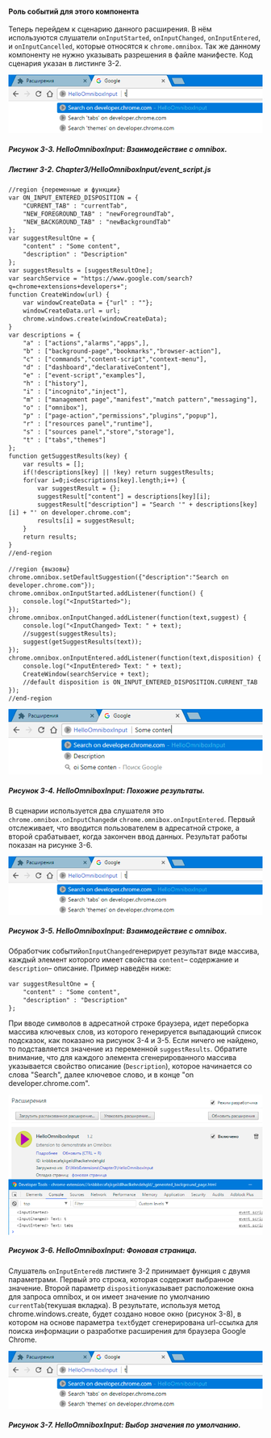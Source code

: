 #### Роль событий для этого компонента

Теперь перейдем к сценарию данного расширения. В нём используются слушатели `onInputStarted`, `onInputChanged`, `onInputEntered`, и `onInputCancelled`, которые относятся к `chrome.omnibox`. Так же данному компоненту не нужно указывать разрешения в файле манифесте. Код сценария указан в листинге 3-2.

![Рисунок 3-3. HelloOmniboxInput: Взаимодействие с omnibox](/assets/figure-3-3.png)

##### Рисунок 3-3. _HelloOmniboxInput: Взаимодействие с omnibox._

##### Листинг 3-2. _Chapter3/HelloOmniboxInput/event\_script.js_

```
//region {переменные и функции}
var ON_INPUT_ENTERED_DISPOSITION = {
    "CURRENT_TAB" : "currentTab",
    "NEW_FOREGROUND_TAB" : "newForegroundTab",
    "NEW_BACKGROUND_TAB" : "newBackgroundTab"
};
var suggestResultOne = {
    "content" : "Some content",
    "description" : "Description"
};
var suggestResults = [suggestResultOne];
var searchService = "https://www.google.com/search?q=chrome+extensions+developers+";
function CreateWindow(url) {
    var windowCreateData = {"url" : ""};
    windowCreateData.url = url;
    chrome.windows.create(windowCreateData);
}
var descriptions = {
    "a" : ["actions","alarms","apps",],
    "b" : ["background-page","bookmarks","browser-action"],
    "c" : ["commands","content-script","context-menu"],
    "d" : ["dashboard","declarativeContent"],
    "e" : ["event-script","examples"],
    "h" : ["history"],
    "i" : ["incognito","inject"],
    "m" : ["management page","manifest","match pattern","messaging"],
    "o" : ["omnibox"],
    "p" : ["page-action","permissions","plugins","popup"],
    "r" : ["resources panel","runtime"],
    "s" : ["sources panel","store","storage"],
    "t" : ["tabs","themes"]
};
function getSuggestResults(key) {
    var results = [];
    if(!descriptions[key] || !key) return suggestResults;
    for(var i=0;i<descriptions[key].length;i++) {
        var suggestResult = {};
        suggestResult["content"] = descriptions[key][i];
        suggestResult["description"] = "Search '" + descriptions[key][i] + "' on developer.chrome.com";
        results[i] = suggestResult;
    }
    return results;
}
//end-region

//region {вызовы}
chrome.omnibox.setDefaultSuggestion({"description":"Search on developer.chrome.com"});
chrome.omnibox.onInputStarted.addListener(function() {
    console.log("<InputStarted>");
});
chrome.omnibox.onInputChanged.addListener(function(text,suggest) {
    console.log("<InputChanged> Text: " + text);
    //suggest(suggestResults);
    suggest(getSuggestResults(text));
});
chrome.omnibox.onInputEntered.addListener(function(text,disposition) {
    console.log("<InputEntered> Text: " + text);
    CreateWindow(searchService + text);
    //default disposition is ON_INPUT_ENTERED_DISPOSITION.CURRENT_TAB
});
//end-region
```

![Рисунок 3-4. HelloOmniboxInput: Похожие результаты](/assets/figure-3-4.png)

##### Рисунок 3-4. _HelloOmniboxInput: Похожие результаты._

В сценарии используется два слушателя это `chrome.omnibox.onInputChanged`и `chrome.omnibox.onInputEntered`. Первый отслеживает, что вводится пользователем в адресатной строке, а второй срабатывает, когда закончен ввод данных. Результат работы показан на рисунке 3-6.

![Рисунок 3-5. HelloOmniboxInput: Взаимодействие с omnibox](/assets/figure-3-5.png)

##### Рисунок 3-5. _HelloOmniboxInput: Взаимодействие с omnibox._

Обработчик событий`onInputChanged`генерирует результат виде массива, каждый элемент которого имеет свойства `content`– содержание и `description`– описание. Пример наведён ниже:

```
var suggestResultOne = {
    "content" : "Some content",
    "description" : "Description"
};
```

При вводе символов в адресатной строке браузера, идет переборка массива ключевых слов, из которого генерируется выпадающий список подсказок, как показано на рисунок 3-4 и 3-5. Если ничего не найдено, то подставляется значение из переменной `suggestResults`. Обратите внимание, что для каждого элемента сгенерированного массива указывается свойство описание \(`Description`\), которое начинается со слова "Search", далее ключевое слово, и в конце "on developer.chrome.com".

![Рисунок 3-6. HelloOmniboxInput: Фоновая страница](/assets/figure-3-6.png)

##### Рисунок 3-6. _HelloOmniboxInput: Фоновая страница._

Слушатель `onInputEntered`в листинге 3-2 принимает функция с двумя параметрами. Первый это строка, которая содержит выбранное значение. Второй параметр `disposition`указывает расположение окна для запроса omnibox, и он имеет значение по умолчанию `currentTab`\(текушая вкладка\). В результате, используя метод chrome.windows.create, будет создано новое окно \(рисунок 3-8\), в котором на основе параметра `text`будет сгенерирована url-ссылка для поиска информации о разработке расширения для браузера Google Chrome.

![Рисунок 3-7. HelloOmniboxInput: Выбор значение по умолчанию](/assets/figure-3-7.png)

##### Рисунок 3-7. _HelloOmniboxInput: Выбор значения по умолчанию._





